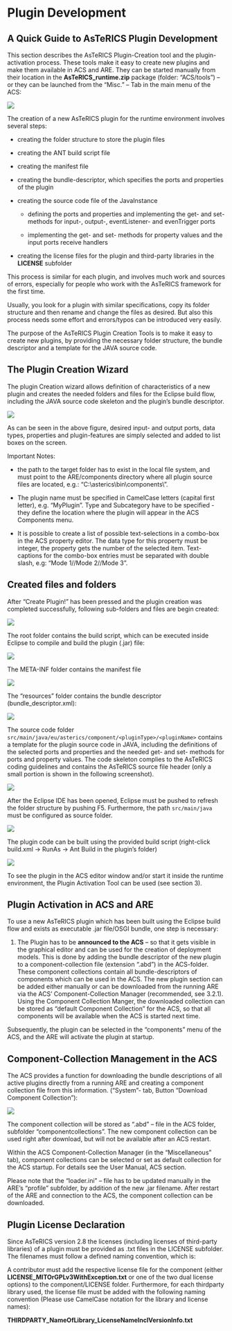 # Plugin Development

## A Quick Guide to AsTeRICS Plugin Development
    

This section describes the AsTeRICS Plugin-Creation tool and the plugin-activation process. These tools make it easy to create new plugins and make them available in ACS and ARE. They can be started manually from their location in the **AsTeRICS\_runtime.zip** package (folder: “ACS/tools”) – or they can be launched from the “Misc.” – Tab in the main menu of the ACS:

![](../images/DeveloperManual_html_c2213f881cbf5182.png)

  
  

The creation of a new AsTeRICS plugin for the runtime environment involves several steps:

*   creating the folder structure to store the plugin files
    
*   creating the ANT build script file
    
*   creating the manifest file
    
*   creating the bundle-descriptor, which specifies the ports and properties of the plugin
    
*   creating the source code file of the JavaInstance
    
    *   defining the ports and properties and implementing the get- and set-methods for input-, output-, eventListener- and evenTrigger ports
        
    *   implementing the get- and set- methods for property values and the input ports receive handlers
        
*   creating the license files for the plugin and third-party libraries in the **LICENSE** subfolder
    

This process is similar for each plugin, and involves much work and sources of errors, especially for people who work with the AsTeRICS framework for the first time.

Usually, you look for a plugin with similar specifications, copy its folder structure and then rename and change the files as desired. But also this process needs some effort and errors/typos can be introduced very easily.

The purpose of the AsTeRICS Plugin Creation Tools is to make it easy to create new plugins, by providing the necessary folder structure, the bundle descriptor and a template for the JAVA source code.

  
  

## The Plugin Creation Wizard
    

The plugin Creation wizard allows definition of characteristics of a new plugin and creates the needed folders and files for the Eclipse build flow, including the JAVA source code skeleton and the plugin’s bundle descriptor.

![](../images/./DeveloperManual_html_ae369b509ff2c0e5.png)

  
  

As can be seen in the above figure, desired input- and output ports, data types, properties and plugin-features are simply selected and added to list boxes on the screen.

Important Notes:

*   the path to the target folder has to exist in the local file system, and must point to the ARE/components directory where all plugin source files are located, e.g.: “C:\\asterics\\bin\\components\\”.
    
*   The plugin name must be specified in CamelCase letters (capital first letter), e.g. “MyPlugin”. Type and Subcategory have to be specified - they define the location where the plugin will appear in the ACS Components menu.
    
*   It is possible to create a list of possible text-selections in a combo-box in the ACS property editor. The data type for this property must be integer, the property gets the number of the selected item. Text-captions for the combo-box entries must be separated with double slash, e.g: “Mode 1//Mode 2//Mode 3”.
    

## Created files and folders
    

After “Create Plugin!” has been pressed and the plugin creation was completed successfully, following sub-folders and files are begin created:

![](../images/DeveloperManual_html_dd4b70e6240040e3.png)

  
  

The root folder contains the build script, which can be executed inside Eclipse to compile and build the plugin (.jar) file:

![](../images/DeveloperManual_html_a82259165c76b9df.png)

  
  

The META-INF folder contains the manifest file

![](../images/DeveloperManual_html_3d4398abcb45cc73.png)

The “resources” folder contains the bundle descriptor (bundle\_descriptor.xml):

![](../images/DeveloperManual_html_fbbda5b6e8f42820.png)

  
  

The source code folder `src/main/java/eu/asterics/component/<pluginType>/<pluginName>` contains a template for the plugin source code in JAVA, including the definitions of the selected ports and properties and the needed get- and set- methods for ports and property values. The code skeleton complies to the AsTeRICS coding guidelines and contains the AsTeRICS source file header (only a small portion is shown in the following screenshot).

![](../images/DeveloperManual_html_a0117682e4ae2ecc.png)

After the Eclipse IDE has been opened, Eclipse must be pushed to refresh the folder structure by pushing F5. Furthermore, the path `src/main/java` must be configured as source folder.

![](../images/DeveloperManual_html_4304f99776fb485f.png)

  
  

The plugin code can be built using the provided build script (right-click build.xml -> RunAs -> Ant Build in the plugin’s folder)

![](../images/DeveloperManual_html_f35fad4db20b5c1.png)

  
To see the plugin in the ACS editor window and/or start it inside the runtime environment, the Plugin Activation Tool can be used (see section 3).

  
  

## Plugin Activation in ACS and ARE
    

To use a new AsTeRICS plugin which has been built using the Eclipse build flow and exists as executable .jar file/OSGI bundle, one step is necessary:

1.  The Plugin has to be **announced to the ACS** – so that it gets visible in the graphical editor and can be used for the creation of deployment models. This is done by adding the bundle descriptor of the new plugin to a component-collection file (extension “.abd”) in the ACS-folder. These component collections contain all bundle-descriptors of components which can be used in the ACS. The new plugin section can be added either manually or can be downloaded from the running ARE via the ACS’ Component-Collection Manager (recommended, see 3.2.1). Using the Component Collection Manger, the downloaded collection can be stored as “default Component Collection” for the ACS, so that all components will be available when the ACS is started next time.
    

  
  

Subsequently, the plugin can be selected in the “components” menu of the ACS, and the ARE will activate the plugin at startup.

  
  

## Component-Collection Management in the ACS
    

The ACS provides a function for downloading the bundle descriptions of all active plugins directly from a running ARE and creating a component collection file from this information. (“System”- tab, Button “Download Component Collection”):

![](../images/DeveloperManual_html_2672e47f28834257.png)

The component collection will be stored as “.abd” – file in the ACS folder, subfolder “componentcollections”. The new component collection can be used right after download, but will not be available after an ACS restart.

Within the ACS Component-Collection Manager (in the “Miscellaneous” tab), component collections can be selected or set as default collection for the ACS startup. For details see the User Manual, ACS section.

Please note that the “loader.ini” – file has to be updated manually in the ARE’s “profile” subfolder, by addition of the new .jar filename. After restart of the ARE and connection to the ACS, the component collection can be downloaded.

## Plugin License Declaration
    

Since AsTeRICS version 2.8 the licenses (including licenses of third-party libraries) of a plugin must be provided as .txt files in the LICENSE subfolder. The filenames must follow a defined naming convention, which is:

A contributor must add the respective license file for the component (either **LICENSE\_MITOrGPLv3WithException.txt** or one of the two dual license options) to the component/LICENSE folder. Furthermore, for each thirdparty library used, the license file must be added with the following naming convention (Please use CamelCase notation for the library and license names):

**THIRDPARTY\_NameOfLibrary\_LicenseNameInclVersionInfo.txt**

